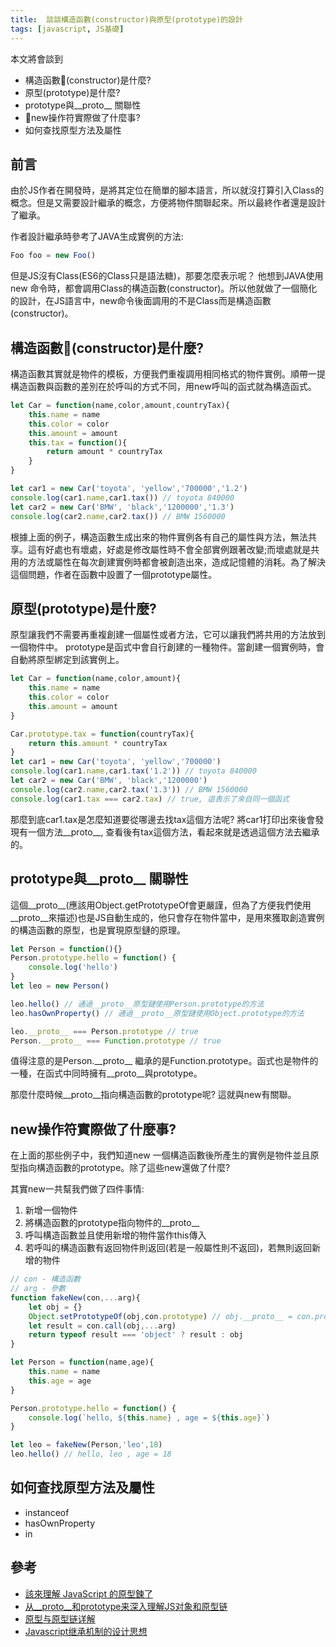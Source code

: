 ```yaml
---
title:  談談構造函數(constructor)與原型(prototype)的設計
tags: [javascript, JS基礎]
---
```


本文將會談到
- 構造函數(constructor)是什麼?
- 原型(prototype)是什麼?
- prototype與__proto__ 關聯性
- new操作符實際做了什麼事?
- 如何查找原型方法及屬性

## 前言
由於JS作者在開發時，是將其定位在簡單的腳本語言，所以就沒打算引入Class的概念。但是又需要設計繼承的概念，方便將物件關聯起來。所以最終作者還是設計了繼承。

作者設計繼承時參考了JAVA生成實例的方法:
```js
Foo foo = new Foo()
```
但是JS沒有Class(ES6的Class只是語法糖)，那要怎麼表示呢？ 他想到JAVA使用new 命令時，都會調用Class的構造函數(constructor)。所以他就做了一個簡化的設計，在JS語言中，new命令後面調用的不是Class而是構造函數(constructor)。

## 構造函數(constructor)是什麼?
構造函數其實就是物件的模板，方便我們重複調用相同格式的物件實例。順帶一提構造函數與函數的差別在於呼叫的方式不同，用new呼叫的函式就為構造函式。

```js
let Car = function(name,color,amount,countryTax){
    this.name = name
    this.color = color
    this.amount = amount
    this.tax = function(){
        return amount * countryTax
    }
}

let car1 = new Car('toyota', 'yellow','700000','1.2')
console.log(car1.name,car1.tax()) // toyota 840000
let car2 = new Car('BMW', 'black','1200000','1.3')
console.log(car2.name,car2.tax()) // BMW 1560000
```

根據上面的例子，構造函數生成出來的物件實例各有自己的屬性與方法，無法共享。這有好處也有壞處，好處是修改屬性時不會全部實例跟著改變;而壞處就是共用的方法或屬性在每次創建實例時都會被創造出來，造成記憶體的消耗。為了解決這個問題，作者在函數中設置了一個prototype屬性。

## 原型(prototype)是什麼?
原型讓我們不需要再重複創建一個屬性或者方法，它可以讓我們將共用的方法放到一個物件中。
prototype是函式中會自行創建的一種物件。當創建一個實例時，會自動將原型綁定到該實例上。

```js
let Car = function(name,color,amount){
    this.name = name
    this.color = color
    this.amount = amount
}

Car.prototype.tax = function(countryTax){
    return this.amount * countryTax
}
let car1 = new Car('toyota', 'yellow','700000')
console.log(car1.name,car1.tax('1.2')) // toyota 840000
let car2 = new Car('BMW', 'black','1200000')
console.log(car2.name,car2.tax('1.3')) // BMW 1560000
console.log(car1.tax === car2.tax) // true, 這表示了來自同一個函式
```

那麼到底car1.tax是怎麼知道要從哪邊去找tax這個方法呢? 將car1打印出來後會發現有一個方法__proto__, 查看後有tax這個方法，看起來就是透過這個方法去繼承的。

## prototype與__proto__ 關聯性
這個__proto__(應該用Object.getPrototypeOf會更嚴謹，但為了方便我們使用__proto__來描述)也是JS自動生成的，他只會存在物件當中，是用來獲取創造實例的構造函數的原型，也是實現原型鏈的原理。

```js
let Person = function(){}
Person.prototype.hello = function() {
    console.log('hello')
}
let leo = new Person()

leo.hello() // 通過__proto__原型鏈使用Person.prototype的方法
leo.hasOwnProperty() // 通過__proto__原型鏈使用Object.prototype的方法

leo.__proto__ === Person.prototype // true
Person.__proto__ === Function.prototype // true

```

值得注意的是Person.\_\_proto\_\_ 繼承的是Function.prototype。函式也是物件的一種，在函式中同時擁有__proto__與prototype。

那麼什麼時候__proto__指向構造函數的prototype呢? 這就與new有關聯。

## new操作符實際做了什麼事?
在上面的那些例子中，我們知道new 一個構造函數後所產生的實例是物件並且原型指向構造函數的prototype。除了這些new還做了什麼?

其實new一共幫我們做了四件事情:
1. 新增一個物件
2. 將構造函數的prototype指向物件的__proto__
3. 呼叫構造函數並且使用新增的物件當作this傳入
4. 若呼叫的構造函數有返回物件則返回(若是一般屬性則不返回)，若無則返回新增的物件

```js
// con - 構造函數
// arg - 參數
function fakeNew(con,...arg){
    let obj = {}
    Object.setPrototypeOf(obj,con.prototype) // obj.__proto__ = con.prototype
    let result = con.call(obj,...arg)
    return typeof result === 'object' ? result : obj
}

let Person = function(name,age){
    this.name = name
    this.age = age
}

Person.prototype.hello = function() {
    console.log(`hello, ${this.name} , age = ${this.age}`)
}

let leo = fakeNew(Person,'leo',18)
leo.hello() // hello, leo , age = 18
```

## 如何查找原型方法及屬性
- instanceof
- hasOwnProperty
- in

## 參考
- [該來理解 JavaScript 的原型鍊了](https://blog.techbridge.cc/2017/04/22/javascript-prototype/)
- [从__proto__和prototype来深入理解JS对象和原型链](https://github.com/creeperyang/blog/issues/9)
- [原型与原型链详解](https://github.com/ljianshu/Blog/issues/18)
- [Javascript继承机制的设计思想](http://www.ruanyifeng.com/blog/2011/06/designing_ideas_of_inheritance_mechanism_in_javascript.html)